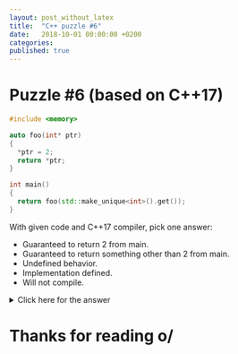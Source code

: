 ```yaml
---
layout: post_without_latex
title:  "C++ puzzle #6"
date:   2018-10-01 00:00:00 +0200
categories: 
published: true
---
```



# Puzzle #6 (based on C++17)

```cpp
#include <memory>

auto foo(int* ptr)
{
  *ptr = 2;
  return *ptr;
}

int main()
{
  return foo(std::make_unique<int>().get());
}
```

With given code and C++17 compiler, pick one answer:
- Guaranteed to return 2 from main.
- Guaranteed to return something other than 2 from main.
- Undefined behavior.
- Implementation defined.
- Will not compile.



<details markdown="1">
  <summary>Click here for the answer</summary>

The correct answer is: Guaranteed to return 2 from main.

If you didn't know this paragraph, you've probably gone with your intuition saying that after .get() call, unique pointer's dtor is called, memory freed and 'dangling' pointer is passed to the function.<br>
If you didn't know this paragraph...

> When an implementation introduces a temporary object of a class that has a non-trivial constructor ([class.ctor], [class.copy.ctor]), it shall ensure that a constructor is called for the temporary object. Similarly, the destructor shall be called for a temporary with a non-trivial destructor ([class.dtor]). Temporary objects are destroyed as the last step in evaluating the full-expression ([intro.execution]) that (lexically) contains the point where they were created. This is true even if that evaluation ends in throwing an exception. The value computations and side effects of destroying a temporary object are associated only with the full-expression, not with any specific subexpression.

Especially this part:

>Temporary objects are destroyed as the last step in evaluating the full-expression ([intro.execution]) that (lexically) contains the point where they were created.

Thanks to that, `unique_ptr` lives for the whole function call, 2 is assigned and then returned from `foo`, to be finally returned from `main`.



</details>


# Thanks for reading o/
